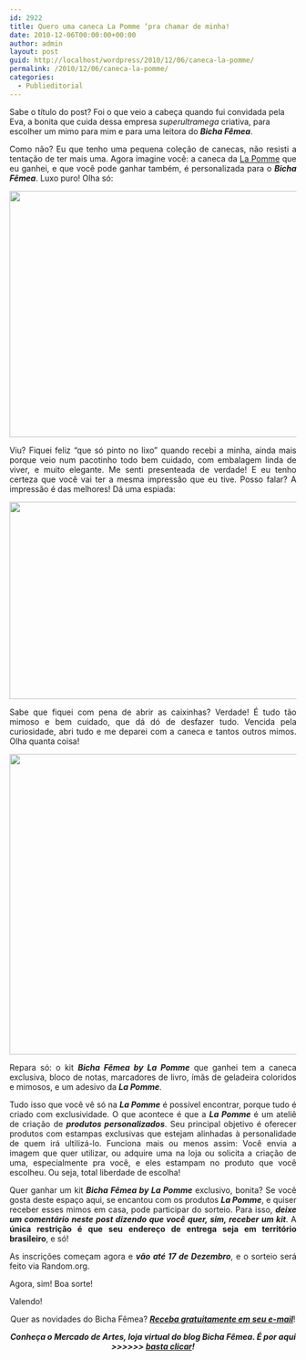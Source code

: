 ```yaml
---
id: 2922
title: Quero uma caneca La Pomme ‘pra chamar de minha!
date: 2010-12-06T00:00:00+00:00
author: admin
layout: post
guid: http://localhost/wordpress/2010/12/06/caneca-la-pomme/
permalink: /2010/12/06/caneca-la-pomme/
categories:
  - Publieditorial
---
```

Sabe o título do post? Foi o que veio a cabeça quando fui convidada pela Eva, a bonita que cuida dessa empresa _superultramega_ criativa, para escolher um mimo para mim e para uma leitora do **_Bicha Fêmea_**.

<p style="text-align: justify;">
  Como não? Eu que tenho uma pequena coleção de canecas, não resisti a tentação de ter mais uma. Agora imagine você: a caneca da <a href="http://www.lojalapomme.com.br/" target="_blank">La Pomme</a> que eu ganhei, e que você pode ganhar também, é personalizada para o <strong><em>Bicha Fêmea</em></strong>. Luxo puro! Olha só:
</p>

<!--more-->

<p style="text-align: center;">
  <a href="http://www.trololodemulher.com.br/blog/wp-content/uploads/2010/12/Caneca-Bicha-Femea-by-La-Pomme.jpg"><img class="alignnone size-full wp-image-5573" title="Caneca Bicha Fêmea by La Pomme" src="http://www.trololodemulher.com.br/blog/wp-content/uploads/2010/12/Caneca-Bicha-Femea-by-La-Pomme.jpg" alt="" width="648" height="432" /></a>
</p>

<p style="text-align: justify;">
  Viu? Fiquei feliz “que só pinto no lixo” quando recebi a minha, ainda mais porque veio num pacotinho todo bem cuidado, com embalagem linda de viver, e muito elegante. Me senti presenteada de verdade! E eu tenho certeza que você vai ter a mesma impressão que eu tive. Posso falar? A impressão é das melhores! Dá uma espiada:
</p>

<p style="text-align: center;">
  <a href="http://www.trololodemulher.com.br/blog/wp-content/uploads/2010/12/Kit-La-Pomme.jpg"></a>
</p>

<p style="text-align: center;">
  <a href="http://www.trololodemulher.com.br/blog/wp-content/uploads/2010/12/Embalagem-La-Pomme.jpg"><img class="size-full wp-image-5578 aligncenter" title="Embalagem La Pomme" src="http://www.trololodemulher.com.br/blog/wp-content/uploads/2010/12/Embalagem-La-Pomme.jpg" alt="" width="518" height="346" /></a>
</p>

<p style="text-align: justify;">
  Sabe que fiquei com pena de abrir as caixinhas? Verdade! É tudo tão mimoso e bem cuidado, que dá dó de desfazer tudo. Vencida pela curiosidade, abri tudo e me deparei com a caneca e tantos outros mimos. Olha quanta coisa!
</p>

<p style="text-align: center;">
  <a href="http://www.trololodemulher.com.br/blog/wp-content/uploads/2010/12/Kit-Bicha-Femea-by-La-Pomme.jpg"><img class="alignnone size-full wp-image-5574" title="Kit Bicha Fêmea by La Pomme" src="http://www.trololodemulher.com.br/blog/wp-content/uploads/2010/12/Kit-Bicha-Femea-by-La-Pomme.jpg" alt="" width="545" height="527" /></a>
</p>

<p style="text-align: justify;">
  Repara só: o kit <strong><em>Bicha Fêmea by La Pomme</em></strong> que ganhei tem a caneca exclusiva, bloco de notas, marcadores de livro, ímãs de geladeira coloridos e mimosos, e um adesivo da <strong><em>La Pomme</em></strong>.
</p>

<p style="text-align: justify;">
  Tudo isso que você vê só na <strong><em>La Pomme</em></strong> é possível encontrar, porque tudo é criado com exclusividade. O que acontece é que a <strong><em>La Pomme</em></strong> é um ateliê de criação de <strong><em>produtos personalizados</em></strong>. Seu principal objetivo é oferecer produtos com estampas exclusivas que estejam alinhadas à personalidade de quem irá ultilizá-lo. Funciona mais ou menos assim: Você envia a imagem que quer utilizar, ou adquire uma na loja ou solicita a criação de uma, especialmente pra você, e eles estampam no produto que você escolheu. Ou seja, total liberdade de escolha!
</p>

<p style="text-align: justify;">
  Quer ganhar um kit <strong><em>Bicha Fêmea by La Pomme</em></strong> exclusivo, bonita? Se você gosta deste espaço aqui, se encantou com os produtos <strong><em>La Pomme</em></strong>, e quiser receber esses mimos em casa, pode participar do sorteio. Para isso, <strong><em>deixe um comentário neste post dizendo que você quer, sim, receber um kit</em></strong>. A <strong>única restrição é que seu endereço de entrega seja em território brasileiro</strong>, e só!
</p>

<p style="text-align: justify;">
  As inscrições começam agora e <strong><em>vão até 17 de Dezembro</em></strong>, e o sorteio será feito via Random.org.
</p>

<p style="text-align: justify;">
  Agora, sim! Boa sorte!
</p>

<p style="text-align: justify;">
  Valendo!
</p>

<p style="text-align: center;">
  Quer as novidades do Bicha Fêmea? <strong><em><a href="http://feedburner.google.com/fb/a/mailverify?uri=blogbichafemea&loc=pt_BR">Receba gratuitamente em seu e-mail</a></em></strong>!
</p>

<p style="text-align: center;">
  <strong><em>Conheça o Mercado de Artes, loja virtual do blog Bicha Fêmea. É por aqui >>>>>> </em><a href="http://www.trololodemulher.com.br/loja/"><em>basta clicar</em></a><em>!</em></strong>
</p>